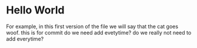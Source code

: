 # Hello World

For example, in this first version of the file we 
will say that the cat goes woof.
this is for commit
do we need add evetytime?
do we really not need to add everytime?
